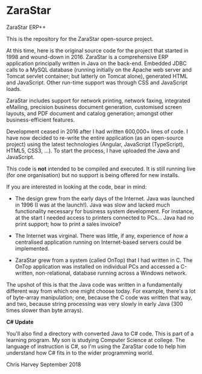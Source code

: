 # ZaraStar
ZaraStar ERP++

This is the repository for the ZaraStar open-source project.

At this time, here is the original source code for the project that started in 1998 and wound-down in 2016. ZaraStar is a comprehensive ERP application principally written in Java on the back-end. Embedded JDBC calls to a MySQL database (running initially on the Apache web server and Tomcat servlet container; but latterly on Tomcat alone), generated HTML and JavaScript. Other run-time support was through CSS and JavaScript loads.

ZaraStar includes support for network printing, network faxing, integrated eMailing, precision business document generation, customised screen layouts, and PDF document and catalog generation; amongst other business-efficient features.

Development ceased in 2016 after I had written 600,000+ lines of code. I have now decided to re-write the entire application (as an open-source project) using the latest technologies (Angular, JavaScript (TypeScript), HTML5, CSS3, ...). To start the process, I have uploaded the Java and JavaScript.

This code is <b>not</b> intended to be compiled and executed. It is still running live (for one organisation) but no support is being offered for new installs.

If you are interested in looking at the code, bear in mind:

- The design grew from the early days of the Internet. Java was launched in 1996 (I was at the launch!). Java was slow and lacked much functionality necessary for business system development. For instance, at the start I needed access to printers connected to PCs... Java had no print support; how to print a sales invoice?

- The Internet was virginal. There was little, if any, experience of <i>how</i> a centralised application running on Internet-based servers could be implemented.

- ZaraStar grew from a system (called OnTop) that I had written in C. The OnTop application was installed on individual PCs and accessed a C-written, non-relational, database running across a Windows network.

The upshot of this is that the Java code was written in a fundamentally different way from which one might choose today. For example, there's a lot of byte-array manipulation; one, because the C code was written that way, and two, because string processing was very slowly in early Java (300 times slower than byte arrays).

<b>C# Update</b>

You'll also find a directory with converted Java to C# code. This is part of a learning program. My son is studying Computer Science at college. The language of instruction is C#, so I'm using the ZaraStar code to help him understand how C# fits in to the wider programming world.

Chris Harvey
September 2018
